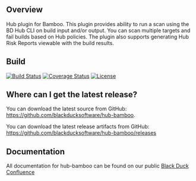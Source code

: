 ## Overview ##
Hub plugin for Bamboo. This plugin provides ability to run a scan using the BD Hub CLI on build input and/or output. You can scan multiple targets and fail builds based on Hub policies.  The plugin also supports generating Hub Risk Reports viewable with the build results. 

## Build ##

[![Build Status](https://travis-ci.org/blackducksoftware/hub-bamboo.svg?branch=master)](https://travis-ci.org/blackducksoftware/hub-bamboo)
[![Coverage Status](https://coveralls.io/repos/github/blackducksoftware/hub-bamboo/badge.svg?branch=master)](https://coveralls.io/github/blackducksoftware/hub-bamboo?branch=master)
[![License](https://img.shields.io/badge/License-Apache%202.0-blue.svg)](https://opensource.org/licenses/Apache-2.0)


## Where can I get the latest release? ##
You can download the latest source from GitHub: https://github.com/blackducksoftware/hub-bamboo. 

You can download the latest release artifacts from GitHub: https://github.com/blackducksoftware/hub-bamboo/releases

## Documentation ##
All documentation for hub-bamboo can be found on our public [Black Duck Confluence](https://blackducksoftware.atlassian.net/wiki/display/INTDOCS/)
